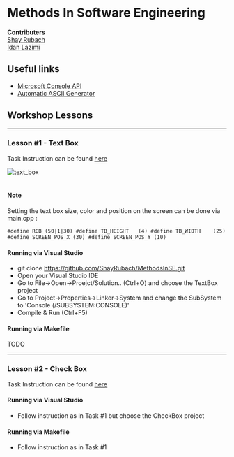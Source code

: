 Methods In Software Engineering
==

**Contributers** <br/>
[Shay Rubach](https://github.com/ShayRubach) <br/>
[Idan Lazimi](https://github.com/idanlazimi)

## Useful links
- [Microsoft Console API](https://docs.microsoft.com/en-us/windows/console/console-reference)
- [Automatic ASCII Generator](http://patorjk.com/software/taag/#p=display&h=0&f=Broadway&t=Ascii%20lover)

## Workshop Lessons

---


### Lesson #1 - Text Box

Task Instruction can be found [here](https://goo.gl/j8laap)

![text_box](https://user-images.githubusercontent.com/21342315/38980954-760b4cd2-43be-11e8-9e9c-48df3106a535.JPG) <br/><br/>

#### Note <br/>
Setting the text box size, color and position on the screen can be done via main.cpp :</br>

`
#define RGB (50|1|30)
#define TB_HEIGHT	(4)
#define TB_WIDTH	(25)
#define SCREEN_POS_X (30)
#define SCREEN_POS_Y (10)
`

#### Running via Visual Studio
* git clone https://github.com/ShayRubach/MethodsInSE.git
* Open your Visual Studio IDE
* Go to File->Open->Proejct/Solution.. (Ctrl+O) and choose the TextBox project
* Go to Project->Properties->Linker->System and change the SubSystem to 'Console (/SUBSYSTEM:CONSOLE)'
* Compile & Run (Ctrl+F5)

#### Running via Makefile
TODO

---

### Lesson #2 - Check Box

Task Instruction can be found [here](https://goo.gl/j8laap)



#### Running via Visual Studio
* Follow instruction as in Task #1 but choose the CheckBox project

#### Running via Makefile
* Follow instruction as in Task #1